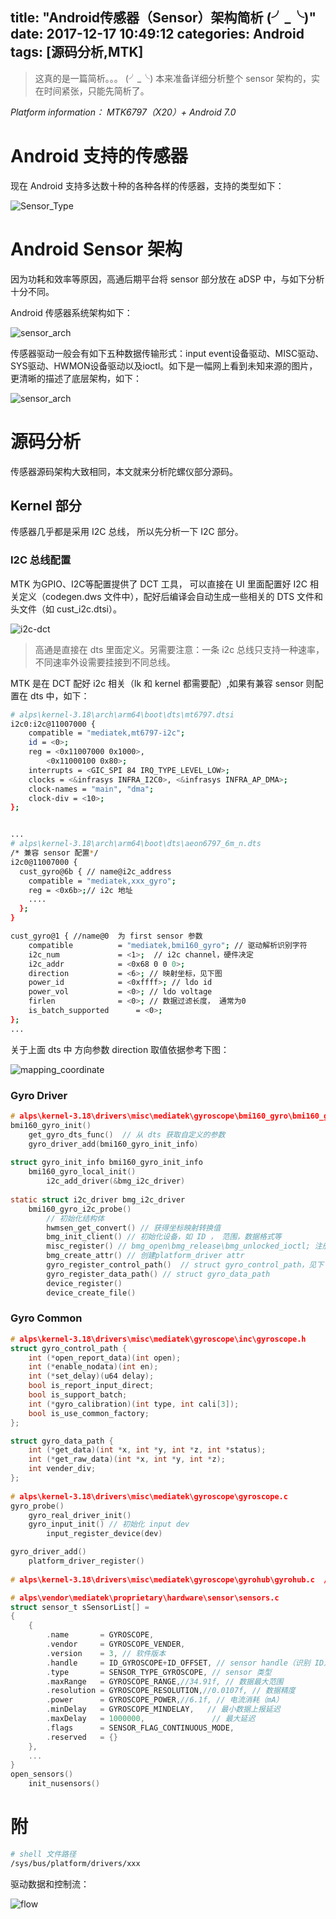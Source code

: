 title: "Android传感器（Sensor）架构简析 (╯_╰)"
date: 2017-12-17 10:49:12
categories: Android
tags: [源码分析,MTK]
---
> 这真的是一篇简析。。。 (╯_╰)  本来准备详细分析整个 sensor 架构的，实在时间紧张，只能先简析了。

*Platform information： MTK6797（X20）+ Android 7.0*

# Android 支持的传感器
现在 Android 支持多达数十种的各种各样的传感器，支持的类型如下：

![Sensor_Type](http://7xjdax.com1.z0.glb.clouddn.com/android/mtk/sensor_type.jpg)

# Android Sensor 架构
<!--more-->
因为功耗和效率等原因，高通后期平台将 sensor 部分放在 aDSP 中，与如下分析十分不同。

Android 传感器系统架构如下：

![sensor_arch](http://7xjdax.com1.z0.glb.clouddn.com/android/mtk/sensor_arch.jpg)

传感器驱动一般会有如下五种数据传输形式：input event设备驱动、MISC驱动、SYS驱动、HWMON设备驱动以及ioctl。如下是一幅网上看到未知来源的图片，更清晰的描述了底层架构，如下：

![sensor_arch](http://7xjdax.com1.z0.glb.clouddn.com/android/mtk/sensor_arch.png)

# 源码分析
传感器源码架构大致相同，本文就来分析陀螺仪部分源码。

## Kernel 部分
传感器几乎都是采用 I2C 总线， 所以先分析一下 I2C 部分。

### I2C 总线配置
MTK 为GPIO、I2C等配置提供了 DCT 工具， 可以直接在 UI 里面配置好 I2C 相关定义（codegen.dws 文件中），配好后编译会自动生成一些相关的 DTS 文件和头文件（如 cust_i2c.dtsi）。

![i2c-dct](http://7xjdax.com1.z0.glb.clouddn.com/android/mtk/i2c_dct.jpg)
> 高通是直接在 dts 里面定义。另需要注意：一条 i2c 总线只支持一种速率，不同速率外设需要挂接到不同总线。

MTK 是在 DCT 配好 i2c 相关（lk 和 kernel 都需要配）,如果有兼容 sensor 则配置在 dts 中，如下：
```bash
# alps\kernel-3.18\arch\arm64\boot\dts\mt6797.dtsi
i2c0:i2c@11007000 {
	compatible = "mediatek,mt6797-i2c";
	id = <0>;
	reg = <0x11007000 0x1000>,
		<0x11000100 0x80>;
	interrupts = <GIC_SPI 84 IRQ_TYPE_LEVEL_LOW>;
	clocks = <&infrasys INFRA_I2C0>, <&infrasys INFRA_AP_DMA>;
	clock-names = "main", "dma";
	clock-div = <10>;
};


...
# alps\kernel-3.18\arch\arm64\boot\dts\aeon6797_6m_n.dts
/* 兼容 sensor 配置*/
i2c0@11007000 {
  cust_gyro@6b { // name@i2c_address
	compatible = "mediatek,xxx_gyro";
	reg = <0x6b>;// i2c 地址
	....
  };
}

cust_gyro@1 { //name@0  为 first sensor 参数
	compatible			= "mediatek,bmi160_gyro"; // 驱动解析识别字符
	i2c_num				= <1>;  // i2c channel，硬件决定
	i2c_addr			= <0x68 0 0 0>; 
	direction			= <6>; // 映射坐标，见下图
	power_id			= <0xffff>; // ldo id
	power_vol			= <0>; // ldo voltage
	firlen				= <0>; // 数据过滤长度， 通常为0
	is_batch_supported		= <0>; 
};
...
```
关于上面 dts 中 方向参数 direction 取值依据参考下图：

![mapping_coordinate](http://7xjdax.com1.z0.glb.clouddn.com/android/mtk/mapping_coordinate.jpg)


### Gyro Driver
```c
# alps\kernel-3.18\drivers\misc\mediatek\gyroscope\bmi160_gyro\bmi160_gyro.c
bmi160_gyro_init()
    get_gyro_dts_func()  // 从 dts 获取自定义的参数
    gyro_driver_add(bmi160_gyro_init_info)
    
struct gyro_init_info bmi160_gyro_init_info
    bmi160_gyro_local_init()
        i2c_add_driver(&bmg_i2c_driver)
        
static struct i2c_driver bmg_i2c_driver  
    bmi160_gyro_i2c_probe()
        // 初始化结构体
        hwmsen_get_convert() // 获得坐标映射转换值
        bmg_init_client() // 初始化设备，如 ID ， 范围，数据格式等
        misc_register() // bmg_open\bmg_release\bmg_unlocked_ioctl; 注册设备，for factory mode , engineer mode , and so on
        bmg_create_attr() // 创建platform_driver attr
        gyro_register_control_path()  // struct gyro_control_path，见下 Common 部分
        gyro_register_data_path() // struct gyro_data_path
        device_register()
        device_create_file()
```
### Gyro Common
```c
# alps\kernel-3.18\drivers\misc\mediatek\gyroscope\inc\gyroscope.h    
struct gyro_control_path {
	int (*open_report_data)(int open);
	int (*enable_nodata)(int en);
	int (*set_delay)(u64 delay);
	bool is_report_input_direct;
	bool is_support_batch;
	int (*gyro_calibration)(int type, int cali[3]);
	bool is_use_common_factory;
};

struct gyro_data_path {
	int (*get_data)(int *x, int *y, int *z, int *status);
	int (*get_raw_data)(int *x, int *y, int *z);
	int vender_div;
};    
    
# alps\kernel-3.18\drivers\misc\mediatek\gyroscope\gyroscope.c    
gyro_probe()
    gyro_real_driver_init()
    gyro_input_init() // 初始化 input dev
        input_register_device(dev)

gyro_driver_add()
    platform_driver_register()
    
# alps\kernel-3.18\drivers\misc\mediatek\gyroscope\gyrohub\gyrohub.c  // sensorhub   
```

```c
# alps\vendor\mediatek\proprietary\hardware\sensor\sensors.c
struct sensor_t sSensorList[] =
{
    {
        .name       = GYROSCOPE,
        .vendor     = GYROSCOPE_VENDER,
        .version    = 3, // 软件版本
        .handle     = ID_GYROSCOPE+ID_OFFSET, // sensor handle（识别 ID）
        .type       = SENSOR_TYPE_GYROSCOPE, // sensor 类型
        .maxRange   = GYROSCOPE_RANGE,//34.91f, // 数据最大范围
        .resolution = GYROSCOPE_RESOLUTION,//0.0107f, // 数据精度
        .power      = GYROSCOPE_POWER,//6.1f, // 电流消耗（mA）
        .minDelay   = GYROSCOPE_MINDELAY,   // 最小数据上报延迟
		.maxDelay   = 1000000,               // 最大延迟
        .flags      = SENSOR_FLAG_CONTINUOUS_MODE,
        .reserved   = {}
    },
    ...
}
open_sensors()
    init_nusensors()
```
# 附 
```bash
# shell 文件路径
/sys/bus/platform/drivers/xxx
```
驱动数据和控制流：

![flow](http://7xjdax.com1.z0.glb.clouddn.com/android/mtk/work_flow.jpg)
